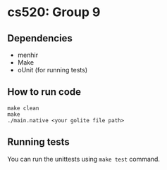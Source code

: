 cs520: Group 9
==============

## Dependencies
- menhir
- Make
- oUnit (for running tests) 


## How to run code 
    make clean
    make
    ./main.native <your golite file path> 

## Running tests
You can run the unittests using `make test` command.

